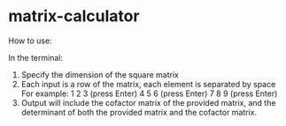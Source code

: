# matrix-calculator

How to use:

In the terminal:
1. Specify the dimension of the square matrix
2. Each input is a row of the matrix, each element is separated by space
    For example:
    1 2 3 (press Enter)
    4 5 6 (press Enter)
    7 8 9 (press Enter)
3. Output will include the cofactor matrix of the provided matrix, and the determinant of both the provided matrix and the cofactor matrix.
